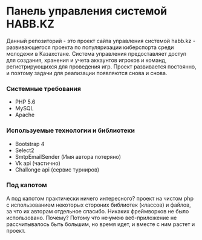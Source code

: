 # Панель управления системой HABB.KZ
Данный репозиторий - это проект сайта управления системой habb.kz - развивающегося проекта по популяризации киберспорта среди молодежи в Казахстане. Система управления предоставляет доступ для создания, хранения и учета аккаунтов игроков и команд, регистрирующихся для проведения игр. Проект развивается постоянно, и поэтому задачи для реализации появляются снова и снова.

### Системные требования
* PHP 5.6
* MySQL
* Apache

### Используемые технологии и библиотеки
* Bootstrap 4
* Select2
* SmtpEmailSender (Имя автора потеряно)
* Vk api (частично)
* Challonge api (сервис турниров)

### Под капотом
А под капотом практически ничего интересного? проект на чистом php с использованием некоторых стороних библиотек (классов) и файлов, за что их авторам отдельное спасибо. Никаких фреймворков не было использовано. Почему? Потому что ~~не умею~~ веб-приложение не рассчитывалось быть большим, но время идет, и вместе с ним растет и проект.